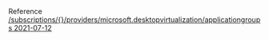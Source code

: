 Reference [/subscriptions/{}/providers/microsoft.desktopvirtualization/applicationgroups 2021-07-12](/Resources/mgmt-plane/L3N1YnNjcmlwdGlvbnMve30vcHJvdmlkZXJzL21pY3Jvc29mdC5kZXNrdG9wdmlydHVhbGl6YXRpb24vYXBwbGljYXRpb25ncm91cHM=/2021-07-12.xml)
